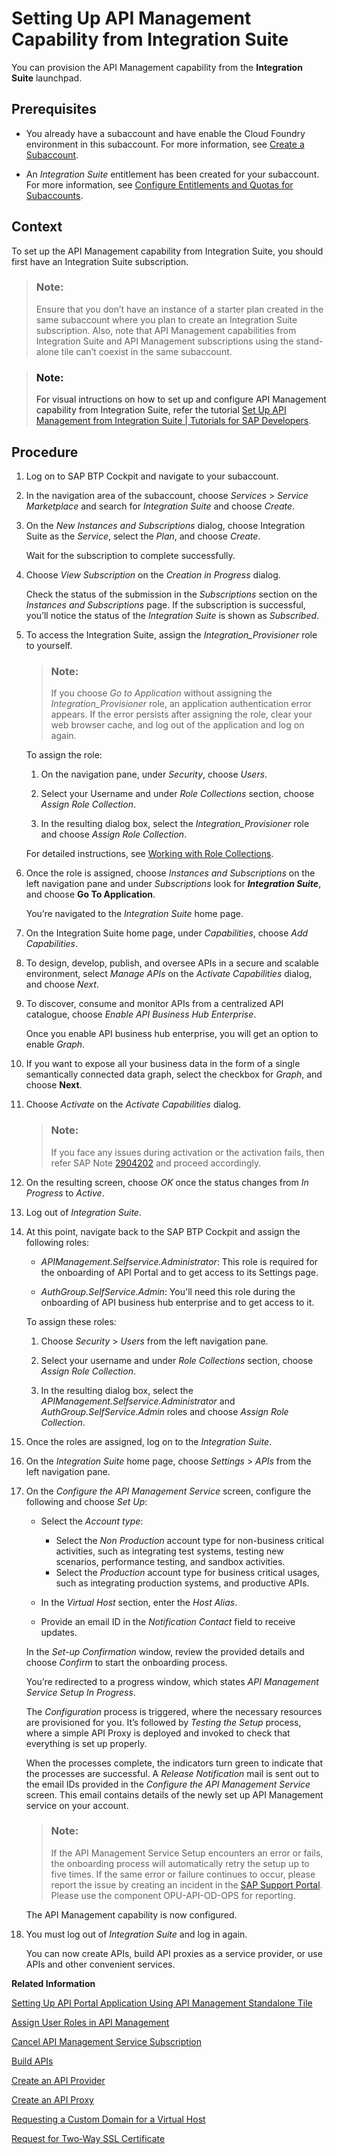 <!-- loiof6eb4332cd5144ef91f4a84cc614ba1c -->

# Setting Up API Management Capability from Integration Suite

You can provision the API Management capability from the **Integration Suite** launchpad.



<a name="loiof6eb4332cd5144ef91f4a84cc614ba1c__prereq_hgt_tfb_stb"/>

## Prerequisites

-   You already have a subaccount and have enable the Cloud Foundry environment in this subaccount. For more information, see [Create a Subaccount](https://help.sap.com/docs/BTP/65de2977205c403bbc107264b8eccf4b/05280a123d3044ae97457a25b3013918.html?q=entitlements).

-   An *Integration Suite* entitlement has been created for your subaccount. For more information, see [Configure Entitlements and Quotas for Subaccounts](https://help.sap.com/docs/BTP/65de2977205c403bbc107264b8eccf4b/5ba357b4fa1e4de4b9fcc4ae771609da.html?q=entitlements).




<a name="loiof6eb4332cd5144ef91f4a84cc614ba1c__context_kqs_twb_stb"/>

## Context

To set up the API Management capability from Integration Suite, you should first have an Integration Suite subscription.

> ### Note:  
> Ensure that you don’t have an instance of a starter plan created in the same subaccount where you plan to create an Integration Suite subscription. Also, note that API Management capabilities from Integration Suite and API Management subscriptions using the stand-alone tile can’t coexist in the same subaccount.

> ### Note:  
> For visual intructions on how to set up and configure API Management capability from Integration Suite, refer the tutorial [Set Up API Management from Integration Suite | Tutorials for SAP Developers](https://developers.sap.com/tutorials/api-mgmt-isuite-initial-setup.html).



<a name="loiof6eb4332cd5144ef91f4a84cc614ba1c__steps_bnm_ft1_stb"/>

## Procedure

1.  Log on to SAP BTP Cockpit and navigate to your subaccount.

2.  In the navigation area of the subaccount, choose *Services* \> *Service Marketplace* and search for *Integration Suite* and choose *Create*.

3.  On the *New Instances and Subscriptions* dialog, choose Integration Suite as the *Service*, select the *Plan*, and choose *Create*.

    Wait for the subscription to complete successfully.

4.  Choose *View Subscription* on the *Creation in Progress* dialog.

    Check the status of the submission in the *Subscriptions* section on the *Instances and Subscriptions* page. If the subscription is successful, you’ll notice the status of the *Integration Suite* is shown as *Subscribed*.

5.  To access the Integration Suite, assign the *Integration\_Provisioner* role to yourself.

    > ### Note:  
    > If you choose *Go to Application* without assigning the *Integration\_Provisioner* role, an application authentication error appears. If the error persists after assigning the role, clear your web browser cache, and log out of the application and log on again.

    To assign the role:

    1.  On the navigation pane, under *Security*, choose *Users*.

    2.  Select your Username and under *Role Collections* section, choose *Assign Role Collection*.

    3.  In the resulting dialog box, select the *Integration\_Provisioner* role and choose *Assign Role Collection*.


    For detailed instructions, see [Working with Role Collections](https://help.sap.com/viewer/65de2977205c403bbc107264b8eccf4b/Cloud/en-US/393ea0b222754311884123ce564779bd.html?q=SAP%20ID%20Service).

6.  Once the role is assigned, choose *Instances and Subscriptions* on the left navigation pane and under *Subscriptions* look for ***Integration Suite***, and choose **Go To Application**.

    You’re navigated to the *Integration Suite* home page.

7.  On the Integration Suite home page, under *Capabilities*, choose *Add Capabilities*.

8.  To design, develop, publish, and oversee APIs in a secure and scalable environment, select *Manage APIs* on the *Activate Capabilities* dialog, and choose *Next*.

9.  To discover, consume and monitor APIs from a centralized API catalogue, choose *Enable API Business Hub Enterprise*.

    Once you enable API business hub enterprise, you will get an option to enable *Graph*.

10. If you want to expose all your business data in the form of a single semantically connected data graph, select the checkbox for *Graph*, and choose **Next**.

11. Choose *Activate* on the *Activate Capabilities* dialog.

    > ### Note:  
    > If you face any issues during activation or the activation fails, then refer SAP Note [2904202](https://me.sap.com/notes/2904202) and proceed accordingly.

12. On the resulting screen, choose *OK* once the status changes from *In Progress* to *Active*.

13. Log out of *Integration Suite*.

14. At this point, navigate back to the SAP BTP Cockpit and assign the following roles:

    -   *APIManagement.Selfservice.Administrator*: This role is required for the onboarding of API Portal and to get access to its Settings page.

    -   *AuthGroup.SelfService.Admin*: You'll need this role during the onboarding of API business hub enterprise and to get access to it.


    To assign these roles:

    1.  Choose *Security* \> *Users* from the left navigation pane.

    2.  Select your username and under *Role Collections* section, choose *Assign Role Collection*.

    3.  In the resulting dialog box, select the *APIManagement.Selfservice.Administrator* and *AuthGroup.SelfService.Admin* roles and choose *Assign Role Collection*.


15. Once the roles are assigned, log on to the *Integration Suite*.

16. On the *Integration Suite* home page, choose *Settings* \> *APIs* from the left navigation pane.

17. On the *Configure the API Management Service* screen, configure the following and choose *Set Up*:

    -   Select the *Account type*:

        -   Select the *Non Production* account type for non-business critical activities, such as integrating test systems, testing new scenarios, performance testing, and sandbox activities.
        -   Select the *Production* account type for business critical usages, such as integrating production systems, and productive APIs.

    -   In the *Virtual Host* section, enter the *Host Alias*.

    -   Provide an email ID in the *Notification Contact* field to receive updates.


    In the *Set-up Confirmation* window, review the provided details and choose *Confirm* to start the onboarding process.

    You’re redirected to a progress window, which states *API Management Service Setup In Progress*.

    The *Configuration* process is triggered, where the necessary resources are provisioned for you. It’s followed by *Testing the Setup* process, where a simple API Proxy is deployed and invoked to check that everything is set up properly.

    When the processes complete, the indicators turn green to indicate that the processes are successful. A *Release Notification* mail is sent out to the email IDs provided in the *Configure the API Management Service* screen. This email contains details of the newly set up API Management service on your account.

    > ### Note:  
    > If the API Management Service Setup encounters an error or fails, the onboarding process will automatically retry the setup up to five times. If the same error or failure continues to occur, please report the issue by creating an incident in the [SAP Support Portal](https://support.sap.com/en/index.html). Please use the component OPU-API-OD-OPS for reporting.

    The API Management capability is now configured.

18. You must log out of *Integration Suite* and log in again.

    You can now create APIs, build API proxies as a service provider, or use APIs and other convenient services.


**Related Information**  


[Setting Up API Portal Application Using API Management Standalone Tile](setting-up-api-portal-application-using-api-management-standalone-tile-9d8c7ae.md "You can provision the API portal using the API Management, API Portal standalone tile from the SAP BTP cockpit.")

[Assign User Roles in API Management](assign-user-roles-in-api-management-911ca5a.md "Use role collections to group together different roles that can be assigned to API Portal and API business hub enterprise users.")

[Cancel API Management Service Subscription](cancel-api-management-service-subscription-df6df2b.md "Cancel your API portal and API business hub enterprise application subscriptions to disable your account from the API Management service.")

[Build APIs](../APIM-Development/build-apis-74c042b.md "API portal provides a common platform for API designers to define and publish APIs. Every API Management customer is provided with their own API portal application on cloud. The API portal offers capabilities to configure systems, build and publish APIs, analyze and test APIs.")

[Create an API Provider](../APIM-Development/create-an-api-provider-6b263e2.md "Define the details of the host you want an application to reach by creating an API provider.")

[Create an API Proxy](../APIM-Development/create-an-api-proxy-4ac0431.md "Create API proxies.")

[Requesting a Custom Domain for a Virtual Host](requesting-a-custom-domain-for-a-virtual-host-6b9e5a3.md "Virtual host is an entity where the API proxy gets deployed, and API proxies can be accessed using the URL defined in the virtual host.")

[Request for Two-Way SSL Certificate](request-for-two-way-ssl-certificate-9faf7ce.md "Request a two-way SSL certificate for the default domain of the virtual host of your API Management service.")

